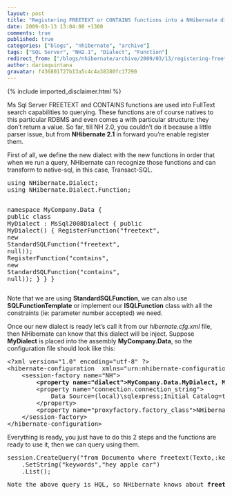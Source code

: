 ```yaml
---
layout: post
title: "Registering FREETEXT or CONTAINS functions into a NHibernate dialect"
date: 2009-03-13 13:04:00 +1300
comments: true
published: true
categories: ["blogs", "nhibernate", "archive"]
tags: ["SQL Server", "NH2.1", "Dialect", "Function"]
redirect_from: ["/blogs/nhibernate/archive/2009/03/13/registering-freetext-or-contains-functions-into-a-nhibernate-dialect.aspx/"]
author: darioquintana
gravatar: f436801727b13a5c4c4a38380fc17290
---
```

{% include imported_disclaimer.html %}
<p>Ms Sql Server FREETEXT and CONTAINS functions are used into FullText search capabilities to querying. These functions are of course natives to this particular RDBMS and even comes a with particular structure: they don&rsquo;t return a value. So far, till NH 2.0, you couldn&rsquo;t do it because a little parser issue, but from <b>NHibernate 2.1</b> in forward you&rsquo;re enable register them.</p>
<p>First of all, we define the new dialect with the new functions in order that when we run a query, NHibernate can recognize those functions and can transform to native-sql, in this case, Transact-SQL.</p>
<!-- code formatted by http://manoli.net/csharpformat/ -->
<pre class="csharpcode"><span class="kwrd">using</span> NHibernate.Dialect;
<span class="kwrd">using</span> NHibernate.Dialect.Function;

<span class="kwrd">namespace</span> MyCompany.Data
{
    <span class="kwrd">public</span> <span class="kwrd">class</span> MyDialect : MsSql2008Dialect
    {
        <span class="kwrd">public</span> MyDialect()
        {
            RegisterFunction(<span class="str">"freetext"</span>, <span class="kwrd">new</span> StandardSQLFunction(<span class="str">"freetext"</span>, <span class="kwrd">null</span>));
            RegisterFunction(<span class="str">"contains"</span>, <span class="kwrd">new</span> StandardSQLFunction(<span class="str">"contains"</span>, <span class="kwrd">null</span>));
        }
    }
}</pre>
<p>Note that we are using <b>StandardSQLFunction</b>, we can also use <b>SQLFunctionTemplate</b> or implement our <b>ISQLFunction</b> class with all the constraints (ie: parameter number accepted) we need.</p>
<p>Once our new dialect is ready let&rsquo;s call it from our <i>hibernate.cfg.xml</i> file, then NHibernate can know that this dialect will be inject. Suppose <b>MyDialect</b> is placed into the assembly <b>MyCompany.Data</b>, so the configuration file should look like this:</p>
<!-- code formatted by http://manoli.net/csharpformat/ -->
<pre class="csharpcode"><span class="kwrd">&lt;?</span><span class="html">xml</span> <span class="attr">version</span><span class="kwrd">="1.0"</span> <span class="attr">encoding</span><span class="kwrd">="utf-8"</span> ?<span class="kwrd">&gt;</span>
<span class="kwrd">&lt;</span><span class="html">hibernate-configuration</span>  <span class="attr">xmlns</span><span class="kwrd">="urn:nhibernate-configuration-2.2"</span> <span class="kwrd">&gt;</span>
    <span class="kwrd">&lt;</span><span class="html">session-factory</span> <span class="attr">name</span><span class="kwrd">="NH"</span><span class="kwrd">&gt;</span>        
        <b><span class="kwrd">&lt;</span><span class="html">property</span> <span class="attr">name</span><span class="kwrd">="dialect"</span><span class="kwrd">&gt;</span>MyCompany.Data.MyDialect, MyCompany.Data<span class="kwrd">&lt;/</span><span class="html">property</span><span class="kwrd">&gt;</span></b>
        <span class="kwrd">&lt;</span><span class="html">property</span> <span class="attr">name</span><span class="kwrd">="connection.connection_string"</span><span class="kwrd">&gt;</span>
            Data Source=(local)\sqlexpress;Initial Catalog=test;Integrated Security = true
        <span class="kwrd">&lt;/</span><span class="html">property</span><span class="kwrd">&gt;</span>
        <span class="kwrd">&lt;</span><span class="html">property</span> <span class="attr">name</span><span class="kwrd">="proxyfactory.factory_class"</span><span class="kwrd">&gt;</span>NHibernate.ByteCode.LinFu.ProxyFactoryFactory, NHibernate.ByteCode.LinFu<span class="kwrd">&lt;/</span><span class="html">property</span><span class="kwrd">&gt;</span>
    <span class="kwrd">&lt;/</span><span class="html">session-factory</span><span class="kwrd">&gt;</span>
<span class="kwrd">&lt;/</span><span class="html">hibernate-configuration</span><span class="kwrd">&gt;</span></pre>
<p>Everything is ready, you just have to do this 2 steps and the functions are ready to use it, then we can query using them.</p>
<!-- code formatted by http://manoli.net/csharpformat/ -->
<pre class="csharpcode">session.CreateQuery(<span class="str">"from Documento where freetext(Texto,:keywords)"</span>)
    .SetString(<span class="str">"keywords"</span>,<span class="str">"hey apple car"</span>)
    .List();</pre>
<pre class="csharpcode">Note the above query is HQL, so NHibernate knows about <b>freetext</b> and can operate with it.</pre>
